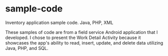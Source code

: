 # sample-code
Inventory application sample code. Java, PHP, XML

These samples of code are from a field service Android application that I developed.
I chose to present the Work Detail Activity because it showcases the app's ability to read, insert, update, and delete data utilizing Java, PHP, and SQL.
